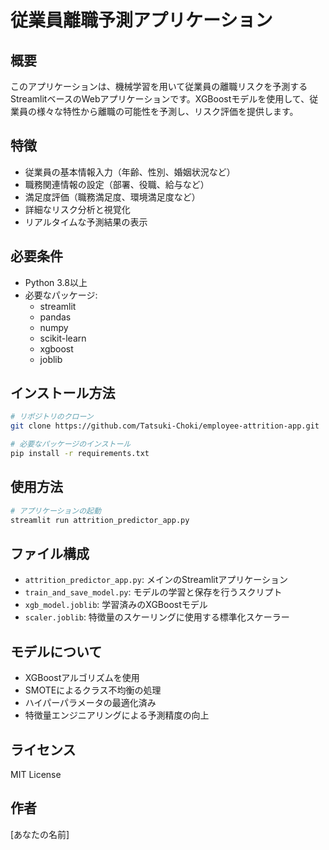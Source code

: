 # 従業員離職予測アプリケーション

## 概要
このアプリケーションは、機械学習を用いて従業員の離職リスクを予測するStreamlitベースのWebアプリケーションです。XGBoostモデルを使用して、従業員の様々な特性から離職の可能性を予測し、リスク評価を提供します。

## 特徴
- 従業員の基本情報入力（年齢、性別、婚姻状況など）
- 職務関連情報の設定（部署、役職、給与など）
- 満足度評価（職務満足度、環境満足度など）
- 詳細なリスク分析と視覚化
- リアルタイムな予測結果の表示

## 必要条件
- Python 3.8以上
- 必要なパッケージ:
  - streamlit
  - pandas
  - numpy
  - scikit-learn
  - xgboost
  - joblib

## インストール方法
```bash
# リポジトリのクローン
git clone https://github.com/Tatsuki-Choki/employee-attrition-app.git

# 必要なパッケージのインストール
pip install -r requirements.txt
```

## 使用方法
```bash
# アプリケーションの起動
streamlit run attrition_predictor_app.py
```

## ファイル構成
- `attrition_predictor_app.py`: メインのStreamlitアプリケーション
- `train_and_save_model.py`: モデルの学習と保存を行うスクリプト
- `xgb_model.joblib`: 学習済みのXGBoostモデル
- `scaler.joblib`: 特徴量のスケーリングに使用する標準化スケーラー

## モデルについて
- XGBoostアルゴリズムを使用
- SMOTEによるクラス不均衡の処理
- ハイパーパラメータの最適化済み
- 特徴量エンジニアリングによる予測精度の向上

## ライセンス
MIT License

## 作者
[あなたの名前]
